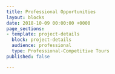 ```yaml
---
title: Professional Opportunities
layout: blocks
date: 2018-10-09 00:00:00 +0000
page_sections:
- template: project-details
  block: project-details
  audience: professional
  type: Professional-Competitive Tours
published: false

---
```


